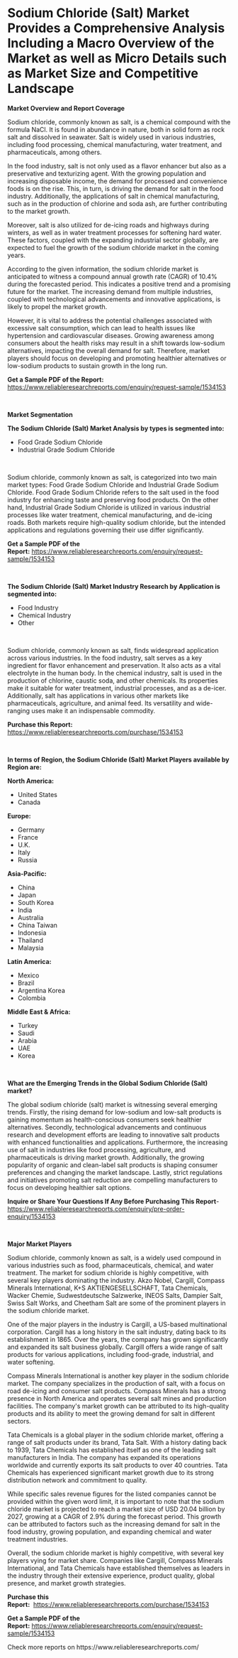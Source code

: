 <p><h1>Sodium Chloride (Salt) Market Provides a Comprehensive Analysis Including a Macro Overview of the Market as well as Micro Details such as Market Size and Competitive Landscape</h1></p><p><strong>Market Overview and Report Coverage</strong></p>
<p><p>Sodium chloride, commonly known as salt, is a chemical compound with the formula NaCl. It is found in abundance in nature, both in solid form as rock salt and dissolved in seawater. Salt is widely used in various industries, including food processing, chemical manufacturing, water treatment, and pharmaceuticals, among others.</p><p>In the food industry, salt is not only used as a flavor enhancer but also as a preservative and texturizing agent. With the growing population and increasing disposable income, the demand for processed and convenience foods is on the rise. This, in turn, is driving the demand for salt in the food industry. Additionally, the applications of salt in chemical manufacturing, such as in the production of chlorine and soda ash, are further contributing to the market growth.</p><p>Moreover, salt is also utilized for de-icing roads and highways during winters, as well as in water treatment processes for softening hard water. These factors, coupled with the expanding industrial sector globally, are expected to fuel the growth of the sodium chloride market in the coming years.</p><p>According to the given information, the sodium chloride market is anticipated to witness a compound annual growth rate (CAGR) of 10.4% during the forecasted period. This indicates a positive trend and a promising future for the market. The increasing demand from multiple industries, coupled with technological advancements and innovative applications, is likely to propel the market growth.</p><p>However, it is vital to address the potential challenges associated with excessive salt consumption, which can lead to health issues like hypertension and cardiovascular diseases. Growing awareness among consumers about the health risks may result in a shift towards low-sodium alternatives, impacting the overall demand for salt. Therefore, market players should focus on developing and promoting healthier alternatives or low-sodium products to sustain growth in the long run.</p></p>
<p><strong>Get a Sample PDF of the Report:</strong> <a href="https://www.reliableresearchreports.com/enquiry/request-sample/1534153">https://www.reliableresearchreports.com/enquiry/request-sample/1534153</a></p>
<p>&nbsp;</p>
<p><strong>Market Segmentation</strong></p>
<p><strong>The Sodium Chloride (Salt) Market Analysis by types is segmented into:</strong></p>
<p><ul><li>Food Grade Sodium Chloride</li><li>Industrial Grade Sodium Chloride</li></ul></p>
<p>&nbsp;</p>
<p><p>Sodium chloride, commonly known as salt, is categorized into two main market types: Food Grade Sodium Chloride and Industrial Grade Sodium Chloride. Food Grade Sodium Chloride refers to the salt used in the food industry for enhancing taste and preserving food products. On the other hand, Industrial Grade Sodium Chloride is utilized in various industrial processes like water treatment, chemical manufacturing, and de-icing roads. Both markets require high-quality sodium chloride, but the intended applications and regulations governing their use differ significantly.</p></p>
<p><strong>Get a Sample PDF of the Report:</strong>&nbsp;<a href="https://www.reliableresearchreports.com/enquiry/request-sample/1534153">https://www.reliableresearchreports.com/enquiry/request-sample/1534153</a></p>
<p>&nbsp;</p>
<p><strong>The Sodium Chloride (Salt) Market Industry Research by Application is segmented into:</strong></p>
<p><ul><li>Food Industry</li><li>Chemical Industry</li><li>Other</li></ul></p>
<p>&nbsp;</p>
<p><p>Sodium chloride, commonly known as salt, finds widespread application across various industries. In the food industry, salt serves as a key ingredient for flavor enhancement and preservation. It also acts as a vital electrolyte in the human body. In the chemical industry, salt is used in the production of chlorine, caustic soda, and other chemicals. Its properties make it suitable for water treatment, industrial processes, and as a de-icer. Additionally, salt has applications in various other markets like pharmaceuticals, agriculture, and animal feed. Its versatility and wide-ranging uses make it an indispensable commodity.</p></p>
<p><strong>Purchase this Report:</strong>&nbsp; <a href="https://www.reliableresearchreports.com/purchase/1534153">https://www.reliableresearchreports.com/purchase/1534153</a></p>
<p>&nbsp;</p>
<p><strong>In terms of Region, the Sodium Chloride (Salt) Market Players available by Region are:</strong></p>
<p>
    <p> <strong> North America: </strong>
        <ul>
            <li>United States</li>
            <li>Canada</li>
        </ul>
        </p> 
    <p> <strong> Europe: </strong>
        <ul>
            <li>Germany</li>
            <li>France</li>
            <li>U.K.</li>
            <li>Italy</li>
            <li>Russia</li>
        </ul>
        </p> 
    <p> <strong> Asia-Pacific: </strong>
        <ul>
            <li>China</li>
            <li>Japan</li>
            <li>South Korea</li>
            <li>India</li>
            <li>Australia</li>
            <li>China Taiwan</li>
            <li>Indonesia</li>
            <li>Thailand</li>
            <li>Malaysia</li>
        </ul>
        </p> 
    <p> <strong> Latin America: </strong>
        <ul>
            <li>Mexico</li>
            <li>Brazil</li>
            <li>Argentina Korea</li>
            <li>Colombia</li>
        </ul>
        </p> 
    <p> <strong> Middle East & Africa: </strong>
        <ul>
            <li>Turkey</li>
            <li>Saudi</li>
            <li>Arabia</li>
            <li>UAE</li>
            <li>Korea</li>
        </ul>
    </p>
    </p>
<p>&nbsp;</p>
<p><strong>What are the Emerging Trends in the Global Sodium Chloride (Salt) market?</strong></p>
<p><p>The global sodium chloride (salt) market is witnessing several emerging trends. Firstly, the rising demand for low-sodium and low-salt products is gaining momentum as health-conscious consumers seek healthier alternatives. Secondly, technological advancements and continuous research and development efforts are leading to innovative salt products with enhanced functionalities and applications. Furthermore, the increasing use of salt in industries like food processing, agriculture, and pharmaceuticals is driving market growth. Additionally, the growing popularity of organic and clean-label salt products is shaping consumer preferences and changing the market landscape. Lastly, strict regulations and initiatives promoting salt reduction are compelling manufacturers to focus on developing healthier salt options.</p></p>
<p><strong>Inquire or Share Your Questions If Any Before Purchasing This Report</strong>- <a href="https://www.reliableresearchreports.com/enquiry/pre-order-enquiry/1534153">https://www.reliableresearchreports.com/enquiry/pre-order-enquiry/1534153</a></p>
<p>&nbsp;</p>
<p><strong>Major Market Players</strong></p>
<p><p>Sodium chloride, commonly known as salt, is a widely used compound in various industries such as food, pharmaceuticals, chemical, and water treatment. The market for sodium chloride is highly competitive, with several key players dominating the industry. Akzo Nobel, Cargill, Compass Minerals International, K+S AKTIENGESELLSCHAFT, Tata Chemicals, Wacker Chemie, Sudwestdeutsche Salzwerke, INEOS Salts, Dampier Salt, Swiss Salt Works, and Cheetham Salt are some of the prominent players in the sodium chloride market.</p><p>One of the major players in the industry is Cargill, a US-based multinational corporation. Cargill has a long history in the salt industry, dating back to its establishment in 1865. Over the years, the company has grown significantly and expanded its salt business globally. Cargill offers a wide range of salt products for various applications, including food-grade, industrial, and water softening.</p><p>Compass Minerals International is another key player in the sodium chloride market. The company specializes in the production of salt, with a focus on road de-icing and consumer salt products. Compass Minerals has a strong presence in North America and operates several salt mines and production facilities. The company's market growth can be attributed to its high-quality products and its ability to meet the growing demand for salt in different sectors.</p><p>Tata Chemicals is a global player in the sodium chloride market, offering a range of salt products under its brand, Tata Salt. With a history dating back to 1939, Tata Chemicals has established itself as one of the leading salt manufacturers in India. The company has expanded its operations worldwide and currently exports its salt products to over 40 countries. Tata Chemicals has experienced significant market growth due to its strong distribution network and commitment to quality.</p><p>While specific sales revenue figures for the listed companies cannot be provided within the given word limit, it is important to note that the sodium chloride market is projected to reach a market size of USD 20.04 billion by 2027, growing at a CAGR of 2.9% during the forecast period. This growth can be attributed to factors such as the increasing demand for salt in the food industry, growing population, and expanding chemical and water treatment industries.</p><p>Overall, the sodium chloride market is highly competitive, with several key players vying for market share. Companies like Cargill, Compass Minerals International, and Tata Chemicals have established themselves as leaders in the industry through their extensive experience, product quality, global presence, and market growth strategies.</p></p>
<p><strong>Purchase this Report:</strong>&nbsp;&nbsp;<a href="https://www.reliableresearchreports.com/purchase/1534153">https://www.reliableresearchreports.com/purchase/1534153</a></p>
<p></p>
<p><strong>Get a Sample PDF of the Report:</strong>&nbsp;<a href="https://www.reliableresearchreports.com/enquiry/request-sample/1534153">https://www.reliableresearchreports.com/enquiry/request-sample/1534153</a></p>
<p>Check more reports on https://www.reliableresearchreports.com/</p>